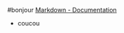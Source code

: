 #bonjour
[Markdown - Documentation](https://guides.github.com/features/mastering-markdown)
* coucou
